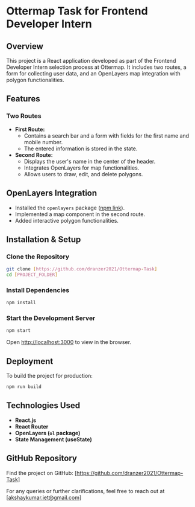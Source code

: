 # Ottermap Task for Frontend Developer Intern 

## Overview
This project is a React application developed as part of the Frontend Developer Intern selection process at Ottermap. It includes two routes, a form for collecting user data, and an OpenLayers map integration with polygon functionalities.

## Features

### Two Routes
- **First Route:**
  - Contains a search bar and a form with fields for the first name and mobile number.
  - The entered information is stored in the state.
- **Second Route:**
  - Displays the user's name in the center of the header.
  - Integrates OpenLayers for map functionalities.
  - Allows users to draw, edit, and delete polygons.

## OpenLayers Integration
- Installed the `openlayers` package ([npm link](https://www.npmjs.com/package/ol)).
- Implemented a map component in the second route.
- Added interactive polygon functionalities.

## Installation & Setup

### Clone the Repository
```sh
git clone [https://github.com/dranzer2021/Ottermap-Task]
cd [PROJECT_FOLDER]
```

### Install Dependencies
```sh
npm install
```

### Start the Development Server
```sh
npm start
```
Open [http://localhost:3000](http://localhost:3000) to view in the browser.

## Deployment
To build the project for production:
```sh
npm run build
```

## Technologies Used
- **React.js**
- **React Router**
- **OpenLayers (`ol` package)**
- **State Management (useState)**

## GitHub Repository
Find the project on GitHub: [https://github.com/dranzer2021/Ottermap-Task]

For any queries or further clarifications, feel free to reach out at [akshaykumar.iet@gmail.com] 


